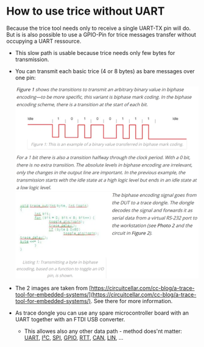 
# How to use trice without UART

Because the trice tool needs only to receive a single UART-TX pin will do. But is is also possible to use a GPIO-Pin for trice messages transfer without occupying a UART ressource.

- This slow path is usable because trice needs only few bytes for transmission.
- You can transmit each basic trice (4 or 8 bytes) as bare messages over one pin:

  ![manchester1.PNG](./README.media/manchester1.PNG)
  ![manchester2.PNG](./README.media/manchester2.PNG)

- The 2 images are taken from [https://circuitcellar.com/cc-blog/a-trace-tool-for-embedded-systems/](https://circuitcellar.com/cc-blog/a-trace-tool-for-embedded-systems/). See there for more information.
- As trace dongle you can use any spare microcontroller board with an UART together with an FTDI USB converter.
  - This allowes also any other data path - method does'nt matter: [UART](https://en.wikipedia.org/wiki/Universal_asynchronous_receiver-transmitter), [I²C](https://en.wikipedia.org/wiki/I%C2%B2C), [SPI](https://en.wikipedia.org/wiki/Serial_Peripheral_Interface), [GPIO](https://circuitcellar.com/cc-blog/a-trace-tool-for-embedded-systems/), [RTT](https://www.segger.com/products/debug-probes/j-link/technology/about-real-time-transfer/), [CAN](https://en.wikipedia.org/wiki/CAN_bus), [LIN](https://en.wikipedia.org/wiki/Local_Interconnect_Network), ...
